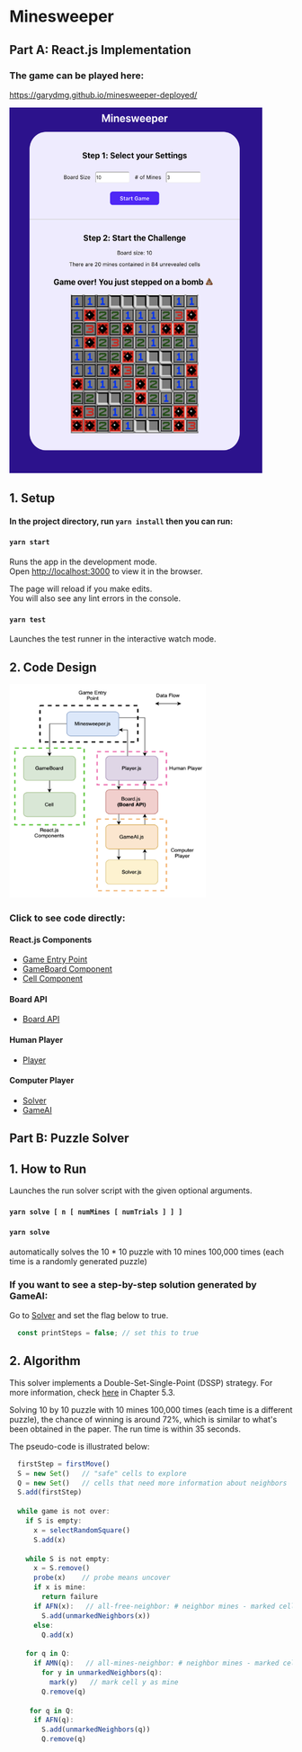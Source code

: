 # Minesweeper
## Part A: React.js Implementation
### The game can be played here: 
https://garydmg.github.io/minesweeper-deployed/

<img src="https://github.com/Garydmg/minesweeper/blob/source/media/computer-view.png" width="450" height="650"/>

## 1. Setup
#### In the project directory, run `yarn install` then you can run:

#### `yarn start`

Runs the app in the development mode.<br />
Open [http://localhost:3000](http://localhost:3000) to view it in the browser.

The page will reload if you make edits.<br />
You will also see any lint errors in the console.

#### `yarn test`

Launches the test runner in the interactive watch mode.<br />

## 2. Code Design
<img src="https://github.com/Garydmg/minesweeper/blob/source/media/design.png" width="350" height="380"/>

### Click to see code directly:
#### React.js Components
* [Game Entry Point](https://github.com/Garydmg/minesweeper/blob/source/src/Minesweeper.js)
* [GameBoard Component](https://github.com/Garydmg/minesweeper/blob/source/src/component/GameBoard.js)
* [Cell Component](https://github.com/Garydmg/minesweeper/blob/source/src/component/Cell.js)

#### Board API
* [Board API](https://github.com/Garydmg/minesweeper/blob/source/src/Board.js)

#### Human Player
* [Player](https://github.com/Garydmg/minesweeper/blob/source/src/Player.js)

#### Computer Player
* [Solver](https://github.com/Garydmg/minesweeper/blob/source/src/Solver.js)
* [GameAI](https://github.com/Garydmg/minesweeper/blob/source/src/GameAI.js)


## Part B: Puzzle Solver
## 1. How to Run
Launches the run solver script with the given optional arguments. <br />
#### `yarn solve [ n [ numMines [ numTrials ] ] ]`
#### `yarn solve` 
automatically solves the 10 * 10 puzzle with 10 mines 100,000 times (each time is a randomly generated puzzle)

### If you want to see a step-by-step solution generated by GameAI:
Go to [Solver](https://github.com/Garydmg/minesweeper/blob/source/src/Solver.js) and set the flag below to true.
```javascript
  const printSteps = false; // set this to true
```

## 2. Algorithm
This solver implements a Double-Set-Single-Point (DSSP) strategy. For more information, check [here](https://dash.harvard.edu/bitstream/handle/1/14398552/BECERRA-SENIORTHESIS-2015.pdf?sequence=1) in Chapter 5.3. 

Solving 10 by 10 puzzle with 10 mines 100,000 times (each time is a different puzzle), the chance of winning is around 72%, which is similar to what's been obtained in the paper. The run time is within 35 seconds. 

The pseudo-code is illustrated below:
```javascript
  firstStep = firstMove()
  S = new Set()   // "safe" cells to explore
  Q = new Set()   // cells that need more information about neighbors
  S.add(firstStep)
  
  while game is not over:
    if S is empty:
      x = selectRandomSquare()
      S.add(x)  
    
    while S is not empty:
      x = S.remove()
      probe(x)    // probe means uncover
      if x is mine:
        return failure
      if AFN(x):   // all-free-neighbor: # neighbor mines - marked cells == 0
        S.add(unmarkedNeighbors(x))
      else:
        Q.add(x)
    
    for q in Q:
      if AMN(q):   // all-mines-neighbor: # neighbor mines - marked cells == # of unmarked cells
        for y in unmarkedNeighbors(q):
          mark(y)   // mark cell y as mine
        Q.remove(q)
     
     for q in Q:
      if AFN(q):
        S.add(unmarkedNeighbors(q))
        Q.remove(q)  
```

